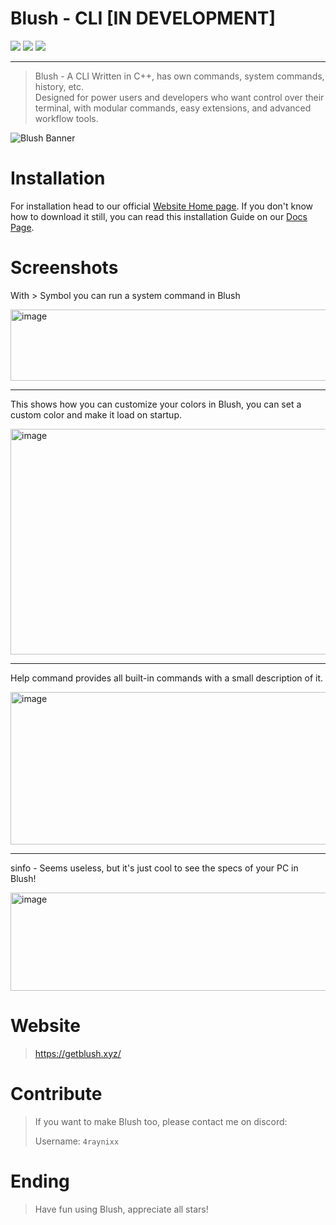# Blush - CLI [IN DEVELOPMENT]

![](https://img.shields.io/github/last-commit/Blush-CLI/Blush?&style=for-the-badge&color=7FD8F0&logo=git&logoColor=E0E0E0&labelColor=1E202B)
![](https://img.shields.io/github/stars/Blush-CLI/Blush?style=for-the-badge&logo=andela&color=7FD8F0&logoColor=E0E0E0&labelColor=1E202B)
![](https://img.shields.io/github/repo-size/Blush-CLI/Blush?color=7BC0DE&label=SIZE&logo=protondrive&style=for-the-badge&logoColor=E0E0E0&labelColor=1E202B)

---

> Blush - A CLI Written in C++, has own commands, system commands, history, etc.  
> Designed for power users and developers who want control over their terminal, with modular commands, easy extensions, and advanced workflow tools.

![Blush Banner](https://repository-images.githubusercontent.com/1021183835/2cfd8f2d-6a36-4c34-bf1b-e01f6bf0d41e)
# Installation
For installation head to our official [Website Home page](https://getblush.xyz/). If you don't know how to download it still, you can read this installation Guide on our [Docs Page](https://docs.getblush.xyz/getstarted/installation).

# Screenshots

With > Symbol you can run a system command in Blush

<img width="728" height="114" alt="image" src="https://github.com/user-attachments/assets/5459ff0e-5160-4d32-948c-a56d9ce1f82f" />

---

This shows how you can customize your colors in Blush, you can set a custom color and make it load on startup.

<img width="724" height="361" alt="image" src="https://github.com/user-attachments/assets/0a645dc0-0196-4e4a-8484-bc9eebccca4f" />

---

Help command provides all built-in commands with a small description of it.

<img width="728" height="244" alt="image" src="https://github.com/user-attachments/assets/43d80e62-6d5f-4af7-b0c7-3b7166bc98fc" />

---

sinfo - Seems useless, but it's just cool to see the specs of your PC in Blush!

<img width="722" height="157" alt="image" src="https://github.com/user-attachments/assets/95a2161a-1b91-4adf-b96a-e1afaeea947f" />

# Website
> https://getblush.xyz/

# Contribute
> If you want to make Blush too, please contact me on discord:
> 
> Username: `4raynixx`

# Ending
> Have fun using Blush, appreciate all stars!
